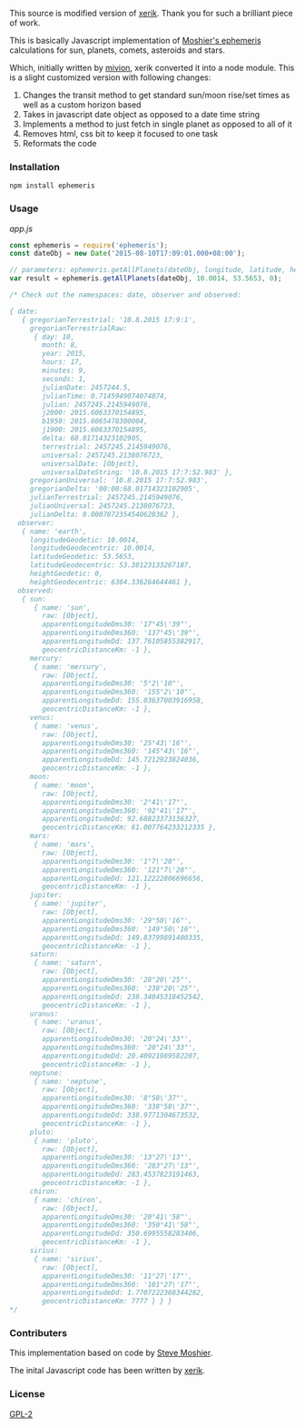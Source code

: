 This source is modified version of [xerik](https://www.npmjs.com/package/ephemeris-moshier). Thank you for such a brilliant piece of work.

This is basically Javascript implementation of [Moshier's ephemeris](http://www.moshier.net) calculations for sun, planets, comets, asteroids and stars.

Which, initially written by [mivion](https://github.com/mivion/ephemeris), xerik converted it into a node module. This is a slight customized version with following changes:

1. Changes the transit method to get standard sun/moon rise/set times as well as a custom horizon based
1. Takes in javascript date object as opposed to a date time string
1. Implements a method to just fetch in single planet as opposed to all of it
1. Removes html, css bit to keep it focused to one task
1. Reformats the code

### Installation

`npm install ephemeris`

### Usage

*app.js*
```javascript
const ephemeris = require('ephemeris');
const dateObj = new Date('2015-08-10T17:09:01.000+08:00');

// parameters: ephemeris.getAllPlanets(dateObj, longitude, latitude, height);
var result = ephemeris.getAllPlanets(dateObj, 10.0014, 53.5653, 0);

/* Check out the namespaces: date, observer and observed:

{ date:
   { gregorianTerrestrial: '10.8.2015 17:9:1',
     gregorianTerrestrialRaw:
      { day: 10,
        month: 8,
        year: 2015,
        hours: 17,
        minutes: 9,
        seconds: 1,
        julianDate: 2457244.5,
        julianTime: 0.7145949074074074,
        julian: 2457245.2145949076,
        j2000: 2015.6063370154895,
        b1950: 2015.6065478300004,
        j1900: 2015.6063370154895,
        delta: 68.01714323102905,
        terrestrial: 2457245.2145949076,
        universal: 2457245.2138076723,
        universalDate: [Object],
        universalDateString: '10.8.2015 17:7:52.983' },
     gregorianUniversal: '10.8.2015 17:7:52.983',
     gregorianDelta: '00:00:68.01714323102905',
     julianTerrestrial: 2457245.2145949076,
     julianUniversal: 2457245.2138076723,
     julianDelta: 0.0007872354540628362 },
  observer:
   { name: 'earth',
     longitudeGeodetic: 10.0014,
     longitudeGeodecentric: 10.0014,
     latitudeGeodetic: 53.5653,
     latitudeGeodecentric: 53.38123133267187,
     heightGeodetic: 0,
     heightGeodecentric: 6364.336264644461 },
  observed:
   { sun:
      { name: 'sun',
        raw: [Object],
        apparentLongitudeDms30: '17°45\'39"',
        apparentLongitudeDms360: '137°45\'39"',
        apparentLongitudeDd: 137.76105855382917,
        geocentricDistanceKm: -1 },
     mercury:
      { name: 'mercury',
        raw: [Object],
        apparentLongitudeDms30: '5°2\'10"',
        apparentLongitudeDms360: '155°2\'10"',
        apparentLongitudeDd: 155.03637003916958,
        geocentricDistanceKm: -1 },
     venus:
      { name: 'venus',
        raw: [Object],
        apparentLongitudeDms30: '25°43\'16"',
        apparentLongitudeDms360: '145°43\'16"',
        apparentLongitudeDd: 145.7212923824036,
        geocentricDistanceKm: -1 },
     moon:
      { name: 'moon',
        raw: [Object],
        apparentLongitudeDms30: '2°41\'17"',
        apparentLongitudeDms360: '92°41\'17"',
        apparentLongitudeDd: 92.68823373136327,
        geocentricDistanceKm: 61.007764233212335 },
     mars:
      { name: 'mars',
        raw: [Object],
        apparentLongitudeDms30: '1°7\'20"',
        apparentLongitudeDms360: '121°7\'20"',
        apparentLongitudeDd: 121.12222806696656,
        geocentricDistanceKm: -1 },
     jupiter:
      { name: 'jupiter',
        raw: [Object],
        apparentLongitudeDms30: '29°50\'16"',
        apparentLongitudeDms360: '149°50\'16"',
        apparentLongitudeDd: 149.83799891400335,
        geocentricDistanceKm: -1 },
     saturn:
      { name: 'saturn',
        raw: [Object],
        apparentLongitudeDms30: '28°20\'25"',
        apparentLongitudeDms360: '238°20\'25"',
        apparentLongitudeDd: 238.34045318452542,
        geocentricDistanceKm: -1 },
     uranus:
      { name: 'uranus',
        raw: [Object],
        apparentLongitudeDms30: '20°24\'33"',
        apparentLongitudeDms360: '20°24\'33"',
        apparentLongitudeDd: 20.40921989582207,
        geocentricDistanceKm: -1 },
     neptune:
      { name: 'neptune',
        raw: [Object],
        apparentLongitudeDms30: '8°58\'37"',
        apparentLongitudeDms360: '338°58\'37"',
        apparentLongitudeDd: 338.9771304673532,
        geocentricDistanceKm: -1 },
     pluto:
      { name: 'pluto',
        raw: [Object],
        apparentLongitudeDms30: '13°27\'13"',
        apparentLongitudeDms360: '283°27\'13"',
        apparentLongitudeDd: 283.4537823191463,
        geocentricDistanceKm: -1 },
     chiron:
      { name: 'chiron',
        raw: [Object],
        apparentLongitudeDms30: '20°41\'58"',
        apparentLongitudeDms360: '350°41\'58"',
        apparentLongitudeDd: 350.6995558283406,
        geocentricDistanceKm: -1 },
     sirius:
      { name: 'sirius',
        raw: [Object],
        apparentLongitudeDms30: '11°27\'17"',
        apparentLongitudeDms360: '101°27\'17"',
        apparentLongitudeDd: 1.7707222368344282,
        geocentricDistanceKm: 7777 } } }
*/
```

### Contributers

This implementation based on code by [Steve Moshier](http://www.moshier.net).

The inital Javascript code has been written by [xerik](https://github.com/xErik/ephemeris-moshier).


### License

[GPL-2](http://www.gnu.org/licenses/gpl-2.0.html)
